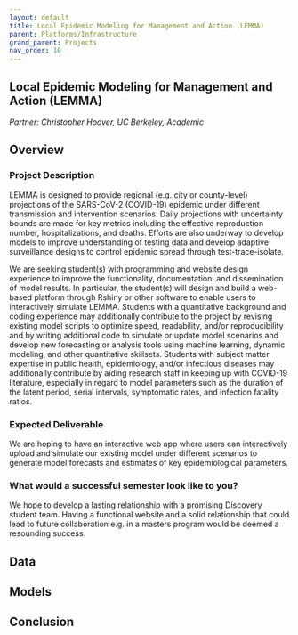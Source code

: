 ```yaml
---
layout: default
title: Local Epidemic Modeling for Management and Action (LEMMA)
parent: Platforms/Infrastructure
grand_parent: Projects 
nav_order: 10
---
```


## Local Epidemic Modeling for Management and Action (LEMMA)
*Partner: Christopher Hoover, UC Berkeley, Academic*

## Overview
### Project Description
LEMMA is designed to provide regional (e.g. city or county-level) projections of the SARS-CoV-2 (COVID-19) epidemic under different transmission and intervention scenarios. Daily projections with uncertainty bounds are made for key metrics including the effective reproduction number, hospitalizations, and deaths. Efforts are also underway to develop models to improve understanding of testing data and develop adaptive surveillance designs to control epidemic spread through test-trace-isolate.

We are seeking student(s) with programming and website design experience to improve the functionality, documentation, and dissemination of model results. In particular, the student(s) will design and build a web-based platform through Rshiny or other software to enable users to interactively simulate LEMMA. Students with a quantitative background and coding experience may additionally contribute to the project by revising existing model scripts to optimize speed, readability, and/or reproducibility and by writing additional code to simulate or update model scenarios and develop new forecasting or analysis tools using machine learning, dynamic modeling, and other quantitative skillsets. Students with subject matter expertise in public health, epidemiology, and/or infectious diseases may additionally contribute by aiding research staff in keeping up with COVID-19 literature, especially in regard to model parameters such as the duration of the latent period, serial intervals, symptomatic rates, and infection fatality ratios. 
### Expected Deliverable
We are hoping to have an interactive web app where users can interactively upload and simulate our existing model under different scenarios to generate model forecasts and estimates of key epidemiological parameters.
### What would a successful semester look like to you?
We hope to develop a lasting relationship with a promising Discovery student team. Having a functional website and a solid relationship that could lead to future collaboration e.g. in a masters program would be deemed a resounding success.

## Data

## Models

## Conclusion


```python

```
